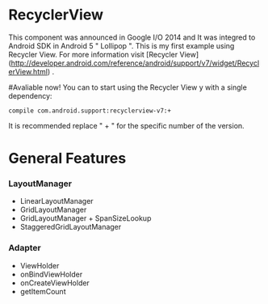 # RecyclerView
This component was announced in Google I/O 2014 and It was integred to Android SDK in Android 5 " Lollipop ". This is my first example using Recycler View. 
For more information visit [Recycler View] (http://developer.android.com/reference/android/support/v7/widget/RecyclerView.html) . 

#Avaliable now! 
You can to start using the Recycler View y with a single dependency:
```
compile com.android.support:recyclerview-v7:+
```
It is recommended replace " + " for the specific number of the version. 

# General Features 

###  **LayoutManager**
* LinearLayoutManager 
* GridLayoutManager
* GridLayoutManager + SpanSizeLookup
* StaggeredGridLayoutManager

### **Adapter**
* ViewHolder 
* onBindViewHolder  
* onCreateViewHolder
* getItemCount 




